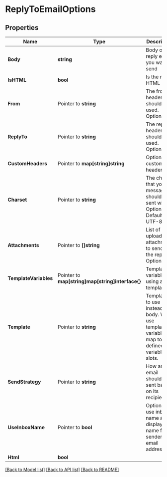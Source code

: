 # ReplyToEmailOptions

## Properties

Name | Type | Description | Notes
------------ | ------------- | ------------- | -------------
**Body** | **string** | Body of the reply email you want to send | 
**IsHTML** | **bool** | Is the reply HTML | 
**From** | Pointer to **string** | The from header that should be used. Optional | [optional] 
**ReplyTo** | Pointer to **string** | The replyTo header that should be used. Optional | [optional] 
**CustomHeaders** | Pointer to **map[string]string** | Optional custom headers | [optional] 
**Charset** | Pointer to **string** | The charset that your message should be sent with. Optional. Default is UTF-8 | [optional] 
**Attachments** | Pointer to **[]string** | List of uploaded attachments to send with the reply. Optional. | [optional] 
**TemplateVariables** | Pointer to **map[string]map[string]interface{}** | Template variables if using a template | [optional] 
**Template** | Pointer to **string** | Template ID to use instead of body. Will use template variable map to fill defined variable slots. | [optional] 
**SendStrategy** | Pointer to **string** | How an email should be sent based on its recipients | [optional] 
**UseInboxName** | Pointer to **bool** | Optionally use inbox name as display name for sender email address | [optional] 
**Html** | **bool** |  | [optional] 

[[Back to Model list]](../README#documentation-for-models) [[Back to API list]](../README#documentation-for-api-endpoints) [[Back to README]](../README)



